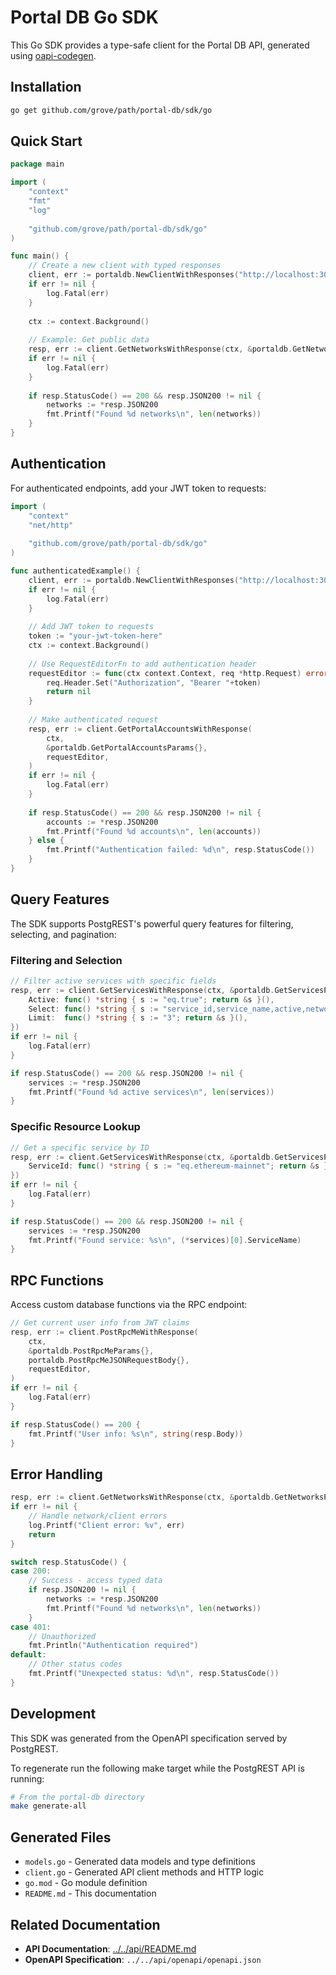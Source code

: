 # Portal DB Go SDK

This Go SDK provides a type-safe client for the Portal DB API, generated using [oapi-codegen](https://github.com/oapi-codegen/oapi-codegen).

## Installation

```bash
go get github.com/grove/path/portal-db/sdk/go
```

## Quick Start

```go
package main

import (
    "context"
    "fmt"
    "log"
    
    "github.com/grove/path/portal-db/sdk/go"
)

func main() {
    // Create a new client with typed responses
    client, err := portaldb.NewClientWithResponses("http://localhost:3000")
    if err != nil {
        log.Fatal(err)
    }
    
    ctx := context.Background()
    
    // Example: Get public data
    resp, err := client.GetNetworksWithResponse(ctx, &portaldb.GetNetworksParams{})
    if err != nil {
        log.Fatal(err)
    }
    
    if resp.StatusCode() == 200 && resp.JSON200 != nil {
        networks := *resp.JSON200
        fmt.Printf("Found %d networks\n", len(networks))
    }
}
```

## Authentication

For authenticated endpoints, add your JWT token to requests:

```go
import (
    "context"
    "net/http"
    
    "github.com/grove/path/portal-db/sdk/go"
)

func authenticatedExample() {
    client, err := portaldb.NewClientWithResponses("http://localhost:3000")
    if err != nil {
        log.Fatal(err)
    }
    
    // Add JWT token to requests
    token := "your-jwt-token-here"
    ctx := context.Background()
    
    // Use RequestEditorFn to add authentication header
    requestEditor := func(ctx context.Context, req *http.Request) error {
        req.Header.Set("Authorization", "Bearer "+token)
        return nil
    }
    
    // Make authenticated request
    resp, err := client.GetPortalAccountsWithResponse(
        ctx, 
        &portaldb.GetPortalAccountsParams{}, 
        requestEditor,
    )
    if err != nil {
        log.Fatal(err)
    }
    
    if resp.StatusCode() == 200 && resp.JSON200 != nil {
        accounts := *resp.JSON200
        fmt.Printf("Found %d accounts\n", len(accounts))
    } else {
        fmt.Printf("Authentication failed: %d\n", resp.StatusCode())
    }
}
```

## Query Features

The SDK supports PostgREST's powerful query features for filtering, selecting, and pagination:

### Filtering and Selection

```go
// Filter active services with specific fields
resp, err := client.GetServicesWithResponse(ctx, &portaldb.GetServicesParams{
    Active: func() *string { s := "eq.true"; return &s }(),
    Select: func() *string { s := "service_id,service_name,active,network_id"; return &s }(),
    Limit:  func() *string { s := "3"; return &s }(),
})
if err != nil {
    log.Fatal(err)
}

if resp.StatusCode() == 200 && resp.JSON200 != nil {
    services := *resp.JSON200
    fmt.Printf("Found %d active services\n", len(services))
}
```

### Specific Resource Lookup

```go
// Get a specific service by ID
resp, err := client.GetServicesWithResponse(ctx, &portaldb.GetServicesParams{
    ServiceId: func() *string { s := "eq.ethereum-mainnet"; return &s }(),
})
if err != nil {
    log.Fatal(err)
}

if resp.StatusCode() == 200 && resp.JSON200 != nil {
    services := *resp.JSON200
    fmt.Printf("Found service: %s\n", (*services)[0].ServiceName)
}
```

## RPC Functions

Access custom database functions via the RPC endpoint:

```go
// Get current user info from JWT claims
resp, err := client.PostRpcMeWithResponse(
    ctx, 
    &portaldb.PostRpcMeParams{}, 
    portaldb.PostRpcMeJSONRequestBody{}, 
    requestEditor,
)
if err != nil {
    log.Fatal(err)
}

if resp.StatusCode() == 200 {
    fmt.Printf("User info: %s\n", string(resp.Body))
}
```

## Error Handling

```go
resp, err := client.GetNetworksWithResponse(ctx, &portaldb.GetNetworksParams{})
if err != nil {
    // Handle network/client errors
    log.Printf("Client error: %v", err)
    return
}

switch resp.StatusCode() {
case 200:
    // Success - access typed data
    if resp.JSON200 != nil {
        networks := *resp.JSON200
        fmt.Printf("Found %d networks\n", len(networks))
    }
case 401:
    // Unauthorized
    fmt.Println("Authentication required")
default:
    // Other status codes
    fmt.Printf("Unexpected status: %d\n", resp.StatusCode())
}
```

## Development

This SDK was generated from the OpenAPI specification served by PostgREST. 

To regenerate run the following make target while the PostgREST API is running:

```bash
# From the portal-db directory
make generate-all
```

## Generated Files

- `models.go` - Generated data models and type definitions
- `client.go` - Generated API client methods and HTTP logic
- `go.mod` - Go module definition
- `README.md` - This documentation

## Related Documentation

- **API Documentation**: [../../api/README.md](../../api/README.md)
- **OpenAPI Specification**: `../../api/openapi/openapi.json`
